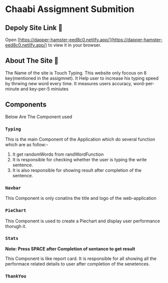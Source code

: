 # Chaabi Assigmnent Submition


## Depoly Site Link 🚀

Open [https://dapper-hamster-eed8c0.netlify.app/](https://dapper-hamster-eed8c0.netlify.app/) to view it in your browser.

## About The Site 📑

The Name of the site is Touch Typing. This website only focous on 8 key(mentioned in the assigmnet).
It Help user to increase his typing speed by thrwing new word every time. It measures users accuracy,
word-per-minute and key-per-5 miniutes

## Components

Below Are The Component used

### `Typing`

This is the main Component of the Application which do several function which are as follow:-
1. It get randomWords from randWordFunction
2. It is responsible for checking whether the user is typing the write sentence.
3. It is also responsible for showing result after completion of the sentence.

### `Navbar`

This Component is only conatins the title and logo of the web-application

### `PieChart`

This Component is used to create a Piechart and display user performance thorugh it.

### `Stats`

**Note: Press SPACE after Completion of sentance to get result**

This Component is like report card. It is responsible for all showing all the performace related details to user
after completion of the senetences.

### `ThankYou`